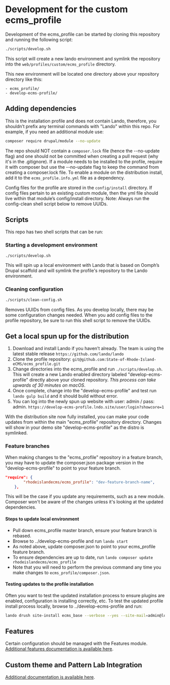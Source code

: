 # Development for the custom ecms_profile
Development of the ecms_profile can be started by cloning this repository and
running the following script:
```bash
./scripts/develop.sh
```

This script will create a new lando environment and symlink the repository into
the `web/profiles/custom/ecms_profile` directory.

This new environment will be located one directory above your 
repository directory like this:

```
- ecms_profile/
- develop-ecms-profile/
```

## Adding dependencies
This is the installation profile and does not contain Lando, therefore, you 
shouldn’t prefix any terminal commands with "Lando" within this repo. 
For example, if you need an additional module use: 
```bash
composer require drupal/module --no-update
```

The repo should NOT contain a `composer.lock` file (hence the --no-update flag)
and one should not be committed when creating a pull request 
(why it's in the .gitignore). If a module needs to be installed to the profile,
require it with composer but use the --no-update flag to keep the command 
from creating a composer.lock file.
To enable a module on the distribution install, add it to the 
`ecms_profile.info.yml` file as a dependency.

Config files for the profile are stored in the `config/install` directory. 
If config files pertain to an existing custom module, then the yml file
should live within that module’s config/install directory. 
Note: Always run the config-clean shell script below to remove UUIDs.

## Scripts

This repo has two shell scripts that can be run:

### Starting a development environment
```bash
./scripts/develop.sh
```
This will spin up a local environment with Lando that is based on 
Oomph’s Drupal scaffold and will symlink the profile's 
repository to the Lando environment. 

### Cleaning configuration
```bash
./scripts/clean-config.sh
```
Removes UUIDs from config files.
As you develop locally, there may be some configuration changes needed. 
When you add config files to the profile repository, be sure to run this 
shell script to remove the UUIDs.

## Get a local spun up for the distribution
1. Download and install Lando if you haven’t already. 
   The team is using the latest stable release `https://github.com/lando/lando`
2. Clone the profile repository:
   `git@github.com:State-of-Rhode-Island-eCMS/ecms_profile.git`
3. Change directories into the ecms_profile and run `./scripts/develop.sh`.
   This will create a new Lando enabled directory labeled 
   "develop-ecms-profile" directly above your cloned repository.
   _This process can take upwards of 30 minutes on macOS_. 
4. Once complete, change into the "develop-ecms-profile" and test run 
   `lando gulp build` and it should build without error.
5. You can log into the newly spun up website with user: admin / pass: admin.
   `https://develop-ecms-profile.lndo.site/user/login?showcore=1` 

With the distribution site now fully installed, you can make your code updates
from within the main "ecms_profile" repository directory.
Changes will show in your demo site "develop-ecms-profile" 
as the distro is symlinked. 

### Feature branches
When making changes to the "ecms_profile" repository in a feature branch, you may
have to update the composer.json package version in the "develop-ecms-profile" to
point to your feature branch.
```json
"require": {
        "rhodeislandecms/ecms_profile": "dev-feature-branch-name",
    },
```
This will be the case if you update any requirements, such as a new module. Composer
won't be aware of the changes unless it's looking at the updated dependencies.

#### Steps to update local environment
 * Pull down ecms_profile master branch, ensure your feature branch is rebased.
 * Browse to ../develop-ecms-profile and run `lando start`
 * As noted above, update composer.json to point to your ecms_profile feature branch.
 * To ensure dependencies are up to date, run `lando composer update rhodeislandecms/ecms_profile`
 * Note that you will need to perform the previous command any time you make changes to `ecms_profile/composer.json`.

#### Testing updates to the profile installation
Often you want to test the updated installation process to ensure plugins are enabled,
configuration is installing correctly, etc. 
To test the updated profile install process locally, browse to ../develop-ecms-profile and run:
```bash
lando drush site-install ecms_base --verbose --yes --site-mail=admin@localhost --account-mail=admin@localhost --site-name="State of Rhode Island Distribution" --account-name=admin --account-pass=admin;
```

## Features
Certain configuration should be managed with the Features module. 
[Additional features documentation is available here](./features.md).

## Custom theme and Pattern Lab Integration
[Additional documentation is available here](.theming.md).